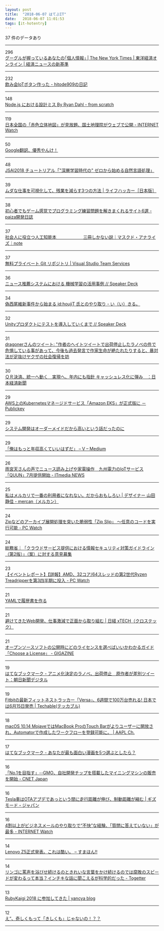 ```yaml
---
layout: post
title:  "2018-06-07 はてぶIT"
date:   2018-06-07 11:01:53
tags: [it-hotentry]
---
```

37 件のデータあり

<hr><div class="row">
<div class="col-1"><span class="badge badge-pill badge-success h2">296</span></div>
<div class="col-11"><a href='https://toyokeizai.net/articles/-/223696' target='_blank'>グーグルが握っているあなたの｢個人情報｣ | The New York Times | 東洋経済オンライン | 経済ニュースの新基準</a></div>
</div>
<hr>
<div class="row">
<div class="col-1"><span class="badge badge-pill badge-success h2">232</span></div>
<div class="col-11"><a href='http://blog.sushi.money/entry/2018/06/06/234110' target='_blank'>飲み会IoTボタン作った - hitode909の日記</a></div>
</div>
<hr>
<div class="row">
<div class="col-1"><span class="badge badge-pill badge-success h2">148</span></div>
<div class="col-11"><a href='http://yosuke-furukawa.hatenablog.com/entry/2018/06/07/080335' target='_blank'>Node.js における設計ミス By Ryan Dahl - from scratch</a></div>
</div>
<hr>
<div class="row">
<div class="col-1"><span class="badge badge-pill badge-success h2">119</span></div>
<div class="col-11"><a href='https://internet.watch.impress.co.jp/docs/news/1126179.html' target='_blank'>日本全国の「赤色立体地図」が見放題、国土地理院がウェブで公開 - INTERNET Watch</a></div>
</div>
<hr>
<div class="row">
<div class="col-1"><span class="badge badge-pill badge-success h2">50</span></div>
<div class="col-11"><a href='https://anond.hatelabo.jp/20180607011522' target='_blank'>Google翻訳、優秀やんけ！</a></div>
</div>
<hr>
<div class="row">
<div class="col-1"><span class="badge badge-pill badge-success h2">48</span></div>
<div class="col-11"><a href='https://www.slideshare.net/yukiarase/jsai2018' target='_blank'>JSAI2018 チュートリアル「"深層学習時代の" ゼロから始める自然言語処理」</a></div>
</div>
<hr>
<div class="row">
<div class="col-1"><span class="badge badge-pill badge-success h2">39</span></div>
<div class="col-11"><a href='https://www.lifehacker.jp/2018/06/reduce-overtime.html' target='_blank'>ムダな仕事を可視化して、残業を減らす3つの方法 | ライフハッカー［日本版］</a></div>
</div>
<hr>
<div class="row">
<div class="col-1"><span class="badge badge-pill badge-success h2">38</span></div>
<div class="col-11"><a href='https://paiza.hatenablog.com/entry/2018/06/06/%E5%88%9D%E5%BF%83%E8%80%85%E3%81%A7%E3%82%82%E3%82%B2%E3%83%BC%E3%83%A0%E6%84%9F%E8%A6%9A%E3%81%A7%E3%83%97%E3%83%AD%E3%82%B0%E3%83%A9%E3%83%9F%E3%83%B3%E3%82%B0%E7%B7%B4%E7%BF%92%E5%95%8F%E9%A1%8C' target='_blank'>初心者でもゲーム感覚でプログラミング練習問題を解きまくれるサイト6選 - paiza開発日誌</a></div>
</div>
<hr>
<div class="row">
<div class="col-1"><span class="badge badge-pill badge-success h2">37</span></div>
<div class="col-11"><a href='https://note.mu/maskedanl/n/n640b27673c92' target='_blank'>社会人に役立つ人工知能本　　　　　　 三冊しかない説｜マスクド・アナライズ｜note</a></div>
</div>
<hr>
<div class="row">
<div class="col-1"><span class="badge badge-pill badge-success h2">37</span></div>
<div class="col-11"><a href='https://www.visualstudio.com/ja/team-services/git/free-private-git-repo/' target='_blank'>無料プライベート Git リポジトリ | Visual Studio Team Services</a></div>
</div>
<hr>
<div class="row">
<div class="col-1"><span class="badge badge-pill badge-success h2">36</span></div>
<div class="col-11"><a href='https://speakerdeck.com/mathetake/niyusutui-jian-sisutemuniokeru-ji-jie-xue-xi-falsehuo-yong-shi-li' target='_blank'>ニュース推薦システムにおける 機械学習の活用事例 // Speaker Deck</a></div>
</div>
<hr>
<div class="row">
<div class="col-1"><span class="badge badge-pill badge-success h2">34</span></div>
<div class="col-11"><a href='http://srpglove.hatenablog.com/entry/2018/06/06/224838' target='_blank'>偽西尾維新事件から始まる id:houjiT 氏とのやり取り - い（い）きる。</a></div>
</div>
<hr>
<div class="row">
<div class="col-1"><span class="badge badge-pill badge-success h2">32</span></div>
<div class="col-11"><a href='https://speakerdeck.com/adarapata/unitypurodakutonitesutowodao-ru-siteikumade' target='_blank'>Unityプロダクトにテストを導入していくまで // Speaker Deck</a></div>
</div>
<hr>
<div class="row">
<div class="col-1"><span class="badge badge-pill badge-success h2">31</span></div>
<div class="col-11"><a href='http://twitter.com/dragoner_jp/status/1004336877237727237' target='_blank'>dragonerさんのツイート: "作者のヘイトツイートで出荷停止したラノベの件で危惧している事があって、今後も過去発言で作家生命が絶たれたりすると、暴対法が足抜けヤクザの社会復帰を妨</a></div>
</div>
<hr>
<div class="row">
<div class="col-1"><span class="badge badge-pill badge-success h2">30</span></div>
<div class="col-11"><a href='https://www.nikkei.com/article/DGKKZO31436120W8A600C1EE8000/' target='_blank'>ＱＲ決済、統一へ動く　実現へ、年内にも指針 キャッシュレス化に弾み　：日本経済新聞</a></div>
</div>
<hr>
<div class="row">
<div class="col-1"><span class="badge badge-pill badge-success h2">29</span></div>
<div class="col-11"><a href='https://www.publickey1.jp/blog/18/awskubernetesamazon_eks.html' target='_blank'>AWS上のKubernetesマネージドサービス「Amazon EKS」が正式版に － Publickey</a></div>
</div>
<hr>
<div class="row">
<div class="col-1"><span class="badge badge-pill badge-success h2">29</span></div>
<div class="col-11"><a href='https://anond.hatelabo.jp/20180606142647' target='_blank'>システム開発はオーダーメイドだから高いという話だったのに</a></div>
</div>
<hr>
<div class="row">
<div class="col-1"><span class="badge badge-pill badge-success h2">29</span></div>
<div class="col-11"><a href='https://medium.com/@voluntas/92d5634b81e6' target='_blank'>「俺はもっと年収高くていいはずだ」 – V – Medium</a></div>
</div>
<hr>
<div class="row">
<div class="col-1"><span class="badge badge-pill badge-success h2">26</span></div>
<div class="col-11"><a href='http://www.itmedia.co.jp/news/articles/1806/06/news134.html' target='_blank'>雨宮天さんの声でニュース読み上げや家電操作　九州電力のIoTサービス「QUUN」7月提供開始 - ITmedia NEWS</a></div>
</div>
<hr>
<div class="row">
<div class="col-1"><span class="badge badge-pill badge-success h2">25</span></div>
<div class="col-11"><a href='http://mercan.mercari.com/entry/2018/06/06/114500' target='_blank'>私はメルカリで一番の利用者になれない。だからおもしろい | デザイナー 山田静佳 - mercan（メルカン）</a></div>
</div>
<hr>
<div class="row">
<div class="col-1"><span class="badge badge-pill badge-success h2">24</span></div>
<div class="col-11"><a href='https://pc.watch.impress.co.jp/docs/news/1126087.html' target='_blank'>Zipなどのアーカイブ展開処理を突いた脆弱性「Zip Slip」 ～任意のコードを実行可能 - PC Watch</a></div>
</div>
<hr>
<div class="row">
<div class="col-1"><span class="badge badge-pill badge-success h2">24</span></div>
<div class="col-11"><a href='http://www.soumu.go.jp/menu_news/s-news/01ryutsu03_02000149.html' target='_blank'>総務省｜「クラウドサービス提供における情報セキュリティ対策ガイドライン（第2版）」（案）に対する意見募集</a></div>
</div>
<hr>
<div class="row">
<div class="col-1"><span class="badge badge-pill badge-success h2">23</span></div>
<div class="col-11"><a href='https://pc.watch.impress.co.jp/docs/news/event/1126143.html' target='_blank'>【イベントレポート】【詳報】AMD、32コア/64スレッドの第2世代Ryzen Treadripperを第3四半期に投入 - PC Watch</a></div>
</div>
<hr>
<div class="row">
<div class="col-1"><span class="badge badge-pill badge-success h2">21</span></div>
<div class="col-11"><a href='https://qiita.com/kaityo256/items/e3884d0109223c324baf' target='_blank'>YAMLで履歴書を作る</a></div>
</div>
<hr>
<div class="row">
<div class="col-1"><span class="badge badge-pill badge-success h2">21</span></div>
<div class="col-11"><a href='http://tech.nikkeibp.co.jp/atcl/nxt/column/18/00240/060500008/' target='_blank'>避けてきたWeb開発、仕事激減で正面から取り組む | 日経 xTECH（クロステック）</a></div>
</div>
<hr>
<div class="row">
<div class="col-1"><span class="badge badge-pill badge-success h2">21</span></div>
<div class="col-11"><a href='https://gigazine.net/news/20180607-choose-a-license/' target='_blank'>オープンソースソフトの公開時にどのライセンスを選べばいいかわかるガイド「Choose a License」 - GIGAZINE</a></div>
</div>
<hr>
<div class="row">
<div class="col-1"><span class="badge badge-pill badge-success h2">19</span></div>
<div class="col-11"><a href='http://b.hatena.ne.jp/entry/s/www.asahi.com/articles/ASL665GKQL66UCLV00G.html' target='_blank'>はてなブックマーク - アニメ化決定のラノベ、出荷停止　原作者が差別ツイート：朝日新聞デジタル</a></div>
</div>
<hr>
<div class="row">
<div class="col-1"><span class="badge badge-pill badge-success h2">19</span></div>
<div class="col-11"><a href='https://techable.jp/archives/78038' target='_blank'>Fitbitの最新フィットネストラッカー「Versa」、6週間で100万台売れる! 日本では6月15日発売 | Techable(テッカブル)</a></div>
</div>
<hr>
<div class="row">
<div class="col-1"><span class="badge badge-pill badge-success h2">18</span></div>
<div class="col-11"><a href='https://applech2.com/archives/20180606-touch-bar-automator-workflows.html' target='_blank'>macOS 10.14 MojaveではMacBook ProのTouch Barがよりユーザーに開放され、Automatorで作成したワークフローを登録可能に。 | AAPL Ch.</a></div>
</div>
<hr>
<div class="row">
<div class="col-1"><span class="badge badge-pill badge-success h2">17</span></div>
<div class="col-11"><a href='http://b.hatena.ne.jp/entry/s/anond.hatelabo.jp/20180604174309' target='_blank'>はてなブックマーク - あなたが最も面白い漫画を5つ選ぶとしたら？</a></div>
</div>
<hr>
<div class="row">
<div class="col-1"><span class="badge badge-pill badge-success h2">16</span></div>
<div class="col-11"><a href='https://japan.cnet.com/article/35120400/' target='_blank'>「No.1を目指す」--GMO、自社開発チップを搭載したマイニングマシンの販売を開始 - CNET Japan</a></div>
</div>
<hr>
<div class="row">
<div class="col-1"><span class="badge badge-pill badge-success h2">16</span></div>
<div class="col-11"><a href='https://www.gizmodo.jp/2018/06/tesla-ota-update.html' target='_blank'>Tesla車はOTAアプデであっという間に走行距離が伸び、制動距離が縮む | ギズモード・ジャパン</a></div>
</div>
<hr>
<div class="row">
<div class="col-1"><span class="badge badge-pill badge-success h2">16</span></div>
<div class="col-11"><a href='https://internet.watch.impress.co.jp/docs/news/1126117.html' target='_blank'>4割以上がビジネスメールのやり取りで“不快”な経験、「質問に答えていない」が最多 - INTERNET Watch</a></div>
</div>
<hr>
<div class="row">
<div class="col-1"><span class="badge badge-pill badge-success h2">14</span></div>
<div class="col-11"><a href='https://smhn.info/201806-lenovo-z5-with-a-notch' target='_blank'>Lenovo Z5正式発表。これは酷い。 – すまほん!!</a></div>
</div>
<hr>
<div class="row">
<div class="col-1"><span class="badge badge-pill badge-success h2">14</span></div>
<div class="col-11"><a href='https://togetter.com/li/1234645' target='_blank'>リンゴに罵声を浴びせ続けるのときれいな言葉をかけ続けるのでは腐敗のスピードが変わるって本当？インチキな話に聞こえるが科学的だった - Togetter</a></div>
</div>
<hr>
<div class="row">
<div class="col-1"><span class="badge badge-pill badge-success h2">13</span></div>
<div class="col-11"><a href='http://upec.jp/archives/799' target='_blank'>RubyKaigi 2018 に参加してきた | yancya blog</a></div>
</div>
<hr>
<div class="row">
<div class="col-1"><span class="badge badge-pill badge-success h2">12</span></div>
<div class="col-11"><a href='https://anond.hatelabo.jp/20180607045818' target='_blank'>え”、奇しくもって「きしくも」じゃないの！？？</a></div>
</div>
<hr>
